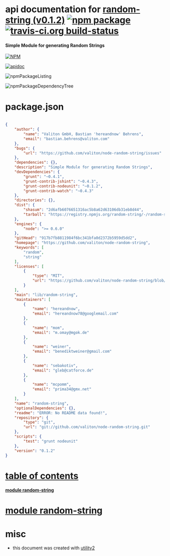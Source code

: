 # api documentation for  [random-string (v0.1.2)](https://github.com/valiton/node-random-string)  [![npm package](https://img.shields.io/npm/v/npmdoc-random-string.svg?style=flat-square)](https://www.npmjs.org/package/npmdoc-random-string) [![travis-ci.org build-status](https://api.travis-ci.org/npmdoc/node-npmdoc-random-string.svg)](https://travis-ci.org/npmdoc/node-npmdoc-random-string)
#### Simple Module for generating Random Strings

[![NPM](https://nodei.co/npm/random-string.png?downloads=true)](https://www.npmjs.com/package/random-string)

[![apidoc](https://npmdoc.github.io/node-npmdoc-random-string/build/screenCapture.buildNpmdoc.browser._2Fhome_2Ftravis_2Fbuild_2Fnpmdoc_2Fnode-npmdoc-random-string_2Ftmp_2Fbuild_2Fapidoc.html.png)](https://npmdoc.github.io/node-npmdoc-random-string/build/apidoc.html)

![npmPackageListing](https://npmdoc.github.io/node-npmdoc-random-string/build/screenCapture.npmPackageListing.svg)

![npmPackageDependencyTree](https://npmdoc.github.io/node-npmdoc-random-string/build/screenCapture.npmPackageDependencyTree.svg)



# package.json

```json

{
    "author": {
        "name": "Valiton GmbH, Bastian 'hereandnow' Behrens",
        "email": "bastian.behrens@valiton.com"
    },
    "bugs": {
        "url": "https://github.com/valiton/node-random-string/issues"
    },
    "dependencies": {},
    "description": "Simple Module for generating Random Strings",
    "devDependencies": {
        "grunt": "~0.4.1",
        "grunt-contrib-jshint": "~0.4.3",
        "grunt-contrib-nodeunit": "~0.1.2",
        "grunt-contrib-watch": "~0.4.3"
    },
    "directories": {},
    "dist": {
        "shasum": "2d6afb6076651316ac5b8a62d63106db31eb8d44",
        "tarball": "https://registry.npmjs.org/random-string/-/random-string-0.1.2.tgz"
    },
    "engines": {
        "node": ">= 0.6.0"
    },
    "gitHead": "917b7fb8811984f6bc341bfa0d2372b5959d5dd2",
    "homepage": "https://github.com/valiton/node-random-string",
    "keywords": [
        "random",
        "string"
    ],
    "licenses": [
        {
            "type": "MIT",
            "url": "https://github.com/valiton/node-random-string/blob/master/LICENSE-MIT"
        }
    ],
    "main": "lib/random-string",
    "maintainers": [
        {
            "name": "hereandnow",
            "email": "hereandnow78@googlemail.com"
        },
        {
            "name": "mom",
            "email": "m.omay@mgok.de"
        },
        {
            "name": "weiner",
            "email": "benediktweiner@gmail.com"
        },
        {
            "name": "sebakotiv",
            "email": "gleb@catforce.de"
        },
        {
            "name": "mcpomm",
            "email": "prima34@gmx.net"
        }
    ],
    "name": "random-string",
    "optionalDependencies": {},
    "readme": "ERROR: No README data found!",
    "repository": {
        "type": "git",
        "url": "git://github.com/valiton/node-random-string.git"
    },
    "scripts": {
        "test": "grunt nodeunit"
    },
    "version": "0.1.2"
}
```



# <a name="apidoc.tableOfContents"></a>[table of contents](#apidoc.tableOfContents)

#### [module random-string](#apidoc.module.random-string)



# <a name="apidoc.module.random-string"></a>[module random-string](#apidoc.module.random-string)



# misc
- this document was created with [utility2](https://github.com/kaizhu256/node-utility2)
